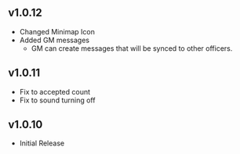 ## v1.0.12
* Changed Minimap Icon
* Added GM messages
    - GM can create messages that will be synced to other officers.

## v1.0.11

* Fix to accepted count
* Fix to sound turning off

## v1.0.10

* Initial Release
